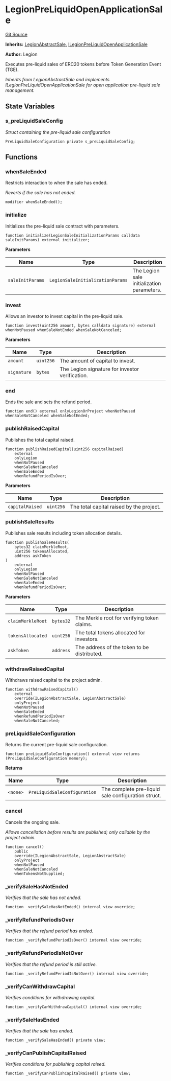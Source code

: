 # LegionPreLiquidOpenApplicationSale
[Git Source](https://github.com/Legion-Team/legion-protocol-contracts/blob/85d479ea08d148a380138b535ed11768adee16de/src/sales/LegionPreLiquidOpenApplicationSale.sol)

**Inherits:**
[LegionAbstractSale](/src/sales/LegionAbstractSale.sol/abstract.LegionAbstractSale.md), [ILegionPreLiquidOpenApplicationSale](/src/interfaces/sales/ILegionPreLiquidOpenApplicationSale.sol/interface.ILegionPreLiquidOpenApplicationSale.md)

**Author:**
Legion

Executes pre-liquid sales of ERC20 tokens before Token Generation Event (TGE).

*Inherits from LegionAbstractSale and implements ILegionPreLiquidOpenApplicationSale for open application
pre-liquid sale management.*


## State Variables
### s_preLiquidSaleConfig
*Struct containing the pre-liquid sale configuration*


```solidity
PreLiquidSaleConfiguration private s_preLiquidSaleConfig;
```


## Functions
### whenSaleEnded

Restricts interaction to when the sale has ended.

*Reverts if the sale has not ended.*


```solidity
modifier whenSaleEnded();
```

### initialize

Initializes the pre-liquid sale contract with parameters.


```solidity
function initialize(LegionSaleInitializationParams calldata saleInitParams) external initializer;
```
**Parameters**

|Name|Type|Description|
|----|----|-----------|
|`saleInitParams`|`LegionSaleInitializationParams`|The Legion sale initialization parameters.|


### invest

Allows an investor to invest capital in the pre-liquid sale.


```solidity
function invest(uint256 amount, bytes calldata signature) external whenNotPaused whenSaleNotEnded whenSaleNotCanceled;
```
**Parameters**

|Name|Type|Description|
|----|----|-----------|
|`amount`|`uint256`|The amount of capital to invest.|
|`signature`|`bytes`|The Legion signature for investor verification.|


### end

Ends the sale and sets the refund period.


```solidity
function end() external onlyLegionOrProject whenNotPaused whenSaleNotCanceled whenSaleNotEnded;
```

### publishRaisedCapital

Publishes the total capital raised.


```solidity
function publishRaisedCapital(uint256 capitalRaised)
    external
    onlyLegion
    whenNotPaused
    whenSaleNotCanceled
    whenSaleEnded
    whenRefundPeriodIsOver;
```
**Parameters**

|Name|Type|Description|
|----|----|-----------|
|`capitalRaised`|`uint256`|The total capital raised by the project.|


### publishSaleResults

Publishes sale results including token allocation details.


```solidity
function publishSaleResults(
    bytes32 claimMerkleRoot,
    uint256 tokensAllocated,
    address askToken
)
    external
    onlyLegion
    whenNotPaused
    whenSaleNotCanceled
    whenSaleEnded
    whenRefundPeriodIsOver;
```
**Parameters**

|Name|Type|Description|
|----|----|-----------|
|`claimMerkleRoot`|`bytes32`|The Merkle root for verifying token claims.|
|`tokensAllocated`|`uint256`|The total tokens allocated for investors.|
|`askToken`|`address`|The address of the token to be distributed.|


### withdrawRaisedCapital

Withdraws raised capital to the project admin.


```solidity
function withdrawRaisedCapital()
    external
    override(ILegionAbstractSale, LegionAbstractSale)
    onlyProject
    whenNotPaused
    whenSaleEnded
    whenRefundPeriodIsOver
    whenSaleNotCanceled;
```

### preLiquidSaleConfiguration

Returns the current pre-liquid sale configuration.


```solidity
function preLiquidSaleConfiguration() external view returns (PreLiquidSaleConfiguration memory);
```
**Returns**

|Name|Type|Description|
|----|----|-----------|
|`<none>`|`PreLiquidSaleConfiguration`|The complete pre-liquid sale configuration struct.|


### cancel

Cancels the ongoing sale.

*Allows cancellation before results are published; only callable by the project admin.*


```solidity
function cancel()
    public
    override(ILegionAbstractSale, LegionAbstractSale)
    onlyProject
    whenNotPaused
    whenSaleNotCanceled
    whenTokensNotSupplied;
```

### _verifySaleHasNotEnded

*Verifies that the sale has not ended.*


```solidity
function _verifySaleHasNotEnded() internal view override;
```

### _verifyRefundPeriodIsOver

*Verifies that the refund period has ended.*


```solidity
function _verifyRefundPeriodIsOver() internal view override;
```

### _verifyRefundPeriodIsNotOver

*Verifies that the refund period is still active.*


```solidity
function _verifyRefundPeriodIsNotOver() internal view override;
```

### _verifyCanWithdrawCapital

*Verifies conditions for withdrawing capital.*


```solidity
function _verifyCanWithdrawCapital() internal view override;
```

### _verifySaleHasEnded

*Verifies that the sale has ended.*


```solidity
function _verifySaleHasEnded() private view;
```

### _verifyCanPublishCapitalRaised

*Verifies conditions for publishing capital raised.*


```solidity
function _verifyCanPublishCapitalRaised() private view;
```

